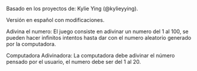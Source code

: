 Basado en los proyectos de: Kylie Ying (@kylieyying).

Versión en español con modificaciones.

Adivina el numero: El juego consiste en adivinar un numero del 1 al 100, se pueden hacer infinitos intentos hasta dar con el numero aleatorio generado por la computadora.
 
Computadora Adivinadora: La computadora debe adivinar el número pensado por el usuario, el numero debe ser del 1 al 20.
